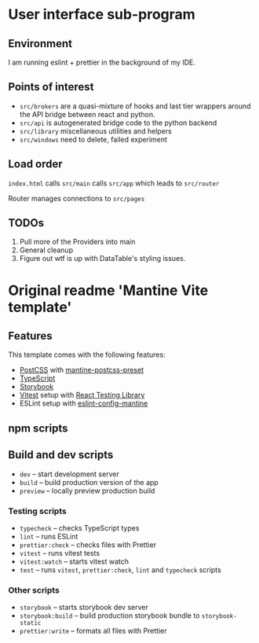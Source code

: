 # User interface sub-program

## Environment

I am running eslint + prettier in the background of my IDE.

## Points of interest

- `src/brokers` are a quasi-mixture of hooks and last tier wrappers around the API bridge between react and python.
- `src/api` is autogenerated bridge code to the python backend
- `src/library` miscellaneous utilities and helpers
- `src/windows` need to delete, failed experiment

## Load order
`index.html` calls `src/main` calls `src/app` which leads to `src/router`

Router manages connections to `src/pages`

## TODOs

1. Pull more of the Providers into main
2. General cleanup
3. Figure out wtf is up with DataTable's styling issues.


# Original readme 'Mantine Vite template'

## Features

This template comes with the following features:

- [PostCSS](https://postcss.org/) with [mantine-postcss-preset](https://mantine.dev/styles/postcss-preset)
- [TypeScript](https://www.typescriptlang.org/)
- [Storybook](https://storybook.js.org/)
- [Vitest](https://vitest.dev/) setup with [React Testing Library](https://testing-library.com/docs/react-testing-library/intro)
- ESLint setup with [eslint-config-mantine](https://github.com/mantinedev/eslint-config-mantine)

## npm scripts

## Build and dev scripts

- `dev` – start development server
- `build` – build production version of the app
- `preview` – locally preview production build

### Testing scripts

- `typecheck` – checks TypeScript types
- `lint` – runs ESLint
- `prettier:check` – checks files with Prettier
- `vitest` – runs vitest tests
- `vitest:watch` – starts vitest watch
- `test` – runs `vitest`, `prettier:check`, `lint` and `typecheck` scripts

### Other scripts

- `storybook` – starts storybook dev server
- `storybook:build` – build production storybook bundle to `storybook-static`
- `prettier:write` – formats all files with Prettier
